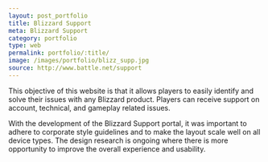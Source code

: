 ```yaml
---
layout: post_portfolio
title: Blizzard Support
meta: Blizzard Support
category: portfolio
type: web
permalink: portfolio/:title/
image: /images/portfolio/blizz_supp.jpg
source: http://www.battle.net/support
---
```


This objective of this website is that it allows players to easily identify and solve their issues with any Blizzard product. Players can receive support on account, technical, and gameplay related issues.

With the development of the Blizzard Support portal, it was important to adhere to corporate style guidelines and to make the layout scale well on all device types. The design research is ongoing where there is more opportunity to improve the overall experience and usability.


